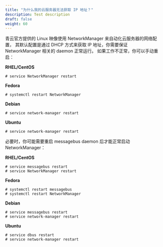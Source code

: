 ```yaml
---
title: "为什么我的云服务器无法获取 IP 地址？"
description: Test description
draft: false
weight: 60
---
```


青云官方提供的 Linux 映像使用 NetworkManager 来自动化云服务器的网络配置， 其默认配置是通过 DHCP 方式来获取 IP 地址，你需要保证 NetworkManager 相关的 daemon 正常运行。 如果工作不正常，你可以手动重启：

**RHEL/CentOS**

```
# service NetworkManager restart
```

**Fedora**

```
# systemctl restart NetworkManager
```

**Debian**

```
# service network-manager restart
```

**Ubuntu**

```
# service network-manager restart
```

必要时，你可能需要重启 messagebus daemon 后才能正常启动 NetworkManager：

**RHEL/CentOS**

```
# service messagebus restart
# service NetworkManager restart
```

**Fedora**

```
# systemctl restart messagebus
# systemctl restart NetworkManager
```

**Debian**

```
# service messagebus restart
# service network-manager restart
```

**Ubuntu**

```
# service dbus restart
# service network-manager restart
```
